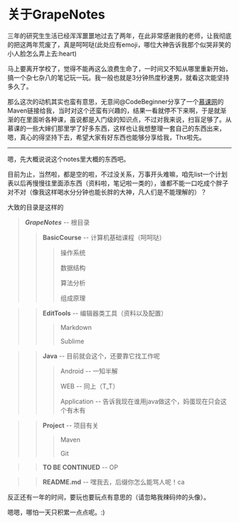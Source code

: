 # 关于GrapeNotes
三年的研究生生活已经浑浑噩噩地过去了两年，在此非常感谢我的老师，让我彻底的把这两年荒废了，真是呵呵哒(此处应有emoji，哪位大神告诉我那个似哭非笑的小人脸怎么弄上去:heart)

马上要离开学校了，觉得不能再这么浪费生命了，一时间又不知从哪里重新开始，搞一个杂七杂八的笔记玩一玩。我一般也就是3分钟热度秒速男，就看这次能坚持多久了。

那么这次的动机其实也蛮有意思，无意间@CodeBeginner分享了一个[慕课网](http://www.imooc.com/learn/443)的Maven链接给我，当时对这个还蛮有兴趣的，结果一看就停不下来啊，于是就渐渐的在里面听各种课，虽说都是入门级的知识点，不过对我来说，扫盲足够了。从慕课的一些大婶们那里学了好多东西，这样也让我想整理一套自己的东西出来，嗯，真心的得坚持下去，希望大家有好东西也能够分享给我，Thx啦先。

---

嗯，先大概说说这个notes里大概的东西吧。

目前为止，当然啦，都是空的啦，不过没关系，万事开头难嘛，咱先list一个计划表以后再慢慢往里面添东西（资料啦，笔记啦一类的），谁都不能一口吃成个胖子对不对（像我这样喝水分分钟也能长胖的大神，凡人们是不能理解的）？

大致的目录是这样的
> *__GrapeNotes__*  -- 根目录
> 
>> **BasicCourse** -- 计算机基础课程（呵呵哒）
>> 
>>> 操作系统
>>> 
>>> 数据结构
>>> 
>>> 算法分析
>>> 
>>> 组成原理

>> **EditTools** -- 编辑器类工具（资料以及配置）
>> 
>>> Markdown 
>>> 
>>> Sublime 

>> **Java** -- 目前就会这个，还要靠它找工作呢
>> 
>>> Android -- 一知半解
>>> 
>>> WEB  -- 同上（T_T）
>>> 
>>> Application -- 告诉我现在谁用java做这个，妈蛋现在只会这个有木有

>> **Project** -- 项目有关
>>> 
>>> Maven
>>> 
>>> Git  

>> **TO BE CONTINUED** -- OP

>> **README.md** -- 嘿我去，后缀你怎么能骂人呢！ca

 
反正还有一年的时间，要玩也要玩点有意思的（请忽略我辣码帅的头像）。

嗯嗯，哪怕一天只积累一点点呢。:)


